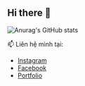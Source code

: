 ## Hi there 👋

<!--
**MaxTrann/MaxTrann** is a ✨ _special_ ✨ repository because its `README.md` (this file) appears on your GitHub profile.

Here are some ideas to get you started:

- 🔭 I’m currently working on ...
- 🌱 I’m currently learning ...
- 👯 I’m looking to collaborate on ...
- 🤔 I’m looking for help with ...
- 💬 Ask me about ...
- 📫 How to reach me: ...
- 😄 Pronouns: ...
- ⚡ Fun fact: ...
-->
![Anurag's GitHub stats](https://github-readme-stats.vercel.app/api?username=MaxTrann&show_icons=true&theme=tokyonight)

📫 Liên hệ mình tại:

- [Instagram]([https://instagram.com/in/yourname](https://www.instagram.com/_maxtrann/))
- [Facebook]([https://facebook.com/yourname](https://www.facebook.com/tran.le.quoc.ai.149118/?locale=vi_VN))
- [Portfolio](https://yourportfolio.com)

